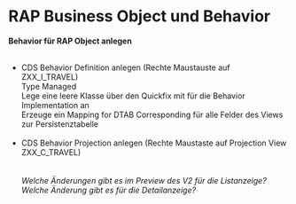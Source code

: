 # RAP Business Object und Behavior

**Behavior für RAP Object anlegen**<br>
<br>
- CDS Behavior Definition anlegen (Rechte Maustauste auf ZXX_I_TRAVEL)  <br>
    Type Managed  <br>
    Lege eine leere Klasse über den Quickfix mit für die Behavior Implementation an  <br>
    Erzeuge ein Mapping for DTAB Corresponding für alle Felder des Views zur Persistenztabelle  <br>
  <br>
- CDS Behavior Projection anlegen (Rechte Maustaste auf Projection View ZXX_C_TRAVEL)  <br>
  <br>
  <br>
*Welche Änderungen gibt es im Preview des V2 für die Listanzeige?*<br>
*Welche Änderung gibt es für die Detailanzeige?*<br>

